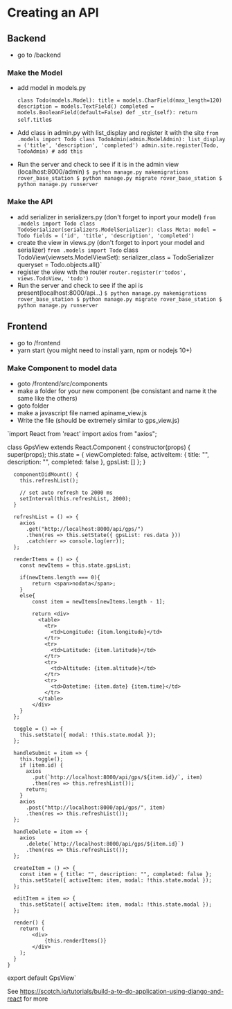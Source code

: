 # Creating an API

## Backend
* go to /backend

### Make the Model
* add model in models.py

    `class Todo(models.Model):
      title = models.CharField(max_length=120)
      description = models.TextField()
      completed = models.BooleanField(default=False)
      def _str_(self):
        return self.title`s

* Add class in admin.py with list_display and register it with the site
    `from .models import Todo
    class TodoAdmin(admin.ModelAdmin):
      list_display = ('title', 'description', 'completed')
    admin.site.register(Todo, TodoAdmin) # add this`
* Run the server and check to see if it is in the admin view (localhost:8000/admin)
    `$ python manage.py makemigrations rover_base_station
    $ python manage.py migrate rover_base_station
    $ python manage.py runserver`

### Make the API
* add serializer in serializers.py (don't forget to inport your model)
    `from .models import Todo
        class TodoSerializer(serializers.ModelSerializer):
      class Meta:
        model = Todo
        fields = ('id', 'title', 'description', 'completed')`
* create the view in views.py (don't forget to inport your model and serializer)
    `from .models import Todo`
    class TodoView(viewsets.ModelViewSet):
      serializer_class = TodoSerializer
      queryset = Todo.objects.all()`
* register the view wth the router
    `router.register(r'todos', views.TodoView, 'todo')`
* Run the server and check to see if the api is present(localhost:8000/api...)
    `$ python manage.py makemigrations rover_base_station
    $ python manage.py migrate rover_base_station
    $ python manage.py runserver`

## Frontend
* go to /frontend
* yarn start (you might need to install yarn, npm or nodejs 10+)

### Make Component to model data
* goto /frontend/src/components
* make a folder for your new component (be consistant and name it the same like the others)
* goto folder
* make a javascript file named apiname_view.js
* Write the file (should be extremely similar to gps_view.js)

`import React from 'react'
import axios from "axios";

class GpsView extends React.Component {
    constructor(props) {
        super(props);
        this.state = {
          viewCompleted: false,
          activeItem: {
            title: "",
            description: "",
            completed: false
          },
          gpsList: []
        };
      }
      
      componentDidMount() {
        this.refreshList();

        // set auto refresh to 2000 ms
        setInterval(this.refreshList, 2000);
      }
    
      refreshList = () => {
        axios
          .get("http://localhost:8000/api/gps/")
          .then(res => this.setState({ gpsList: res.data }))
          .catch(err => console.log(err));
      };
    
      renderItems = () => {
        const newItems = this.state.gpsList;
        
        if(newItems.length === 0){
            return <span>nodata</span>;
        }
        else{
            const item = newItems[newItems.length - 1];
            
            return <div>
              <table>
                <tr>
                  <td>Longitude: {item.longitude}</td>
                </tr>
                <tr>
                  <td>Latitude: {item.latitude}</td>
                </tr>
                <tr>
                  <td>Altitude: {item.altitude}</td>
                </tr>
                <tr>
                  <td>Datetime: {item.date} {item.time}</td>
                </tr>
              </table>
            </div>
        }
      };
    
      toggle = () => {
        this.setState({ modal: !this.state.modal });
      };
    
      handleSubmit = item => {
        this.toggle();
        if (item.id) {
          axios
            .put(`http://localhost:8000/api/gps/${item.id}/`, item)
            .then(res => this.refreshList());
          return;
        }
        axios
          .post("http://localhost:8000/api/gps/", item)
          .then(res => this.refreshList());
      };
    
      handleDelete = item => {
        axios
          .delete(`http://localhost:8000/api/gps/${item.id}`)
          .then(res => this.refreshList());
      };
    
      createItem = () => {
        const item = { title: "", description: "", completed: false };
        this.setState({ activeItem: item, modal: !this.state.modal });
      };
    
      editItem = item => {
        this.setState({ activeItem: item, modal: !this.state.modal });
      };
    
      render() {
        return (
            <div>
                {this.renderItems()}
            </div>
        );
      }
    }

export default GpsView`

See https://scotch.io/tutorials/build-a-to-do-application-using-django-and-react for more
